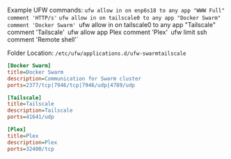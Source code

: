 Example UFW commands:
`ufw allow in on enp6s18 to any app "WWW Full" comment 'HTTP/s'`
`ufw allow in on tailscale0 to any app "Docker Swarm" comment 'Docker Swarm'
`ufw allow in on tailscale0 to any app "Tailscale" comment 'Tailscale'`
`ufw allow app Plex comment 'Plex'`
`ufw limit ssh comment 'Remote shell'`

Folder Location:
`/etc/ufw/applications.d/ufw-swarmtailscale`
```ini
[Docker Swarm]
title=Docker Swarm
description=Communication for Swarm cluster
ports=2377/tcp|7946/tcp|7946/udp|4789/udp

[Tailscale]
title=Tailscale
description=Tailscale
ports=41641/udp

[Plex]
title=Plex
description=Plex
ports=32400/tcp
```